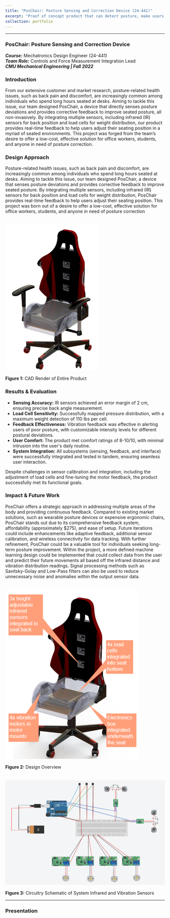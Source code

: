 ```yaml
---
title: "PosChair: Posture Sensing and Correction Device (24-441)"
excerpt: "Proof of concept product that can detect posture, make users aware of their posture, and correct that behavior for people seated at a desk. <br/><img src='/images/POSCHAIR.png'>"
collection: portfolio
---
```


---
### PosChair: Posture Sensing and Correction Device  
***Course:*** Mechatronics Design Engineer (24-441)  
***Team Role:*** Controls and Force Measurement Integration Lead  
***CMU Mechanical Engineering | Fall 2022***

### Introduction  
From our extensive customer and market research, posture-related health issues, such as back pain and discomfort, are increasingly common among individuals who spend long hours seated at desks. Aiming to tackle this issue, our team designed PosChair, a device that directly senses posture deviations and provides corrective feedback to improve seated posture, all non-invasively. By integrating multiple sensors, including infrared (IR) sensors for back position and load cells for weight distribution, our product provides real-time feedback to help users adjust their seating position in a myriad of seated environments. This project was forged from the team’s desire to offer a low-cost, effective solution for office workers, students, and anyone in need of posture correction.

### Design Approach  
Posture-related health issues, such as back pain and discomfort, are increasingly common among individuals who spend long hours seated at desks. Aiming to tackle this issue, our team designed PosChair, a device that senses posture deviations and provides corrective feedback to improve seated posture. By integrating multiple sensors, including infrared (IR) sensors for back position and load cells for weight distribution, PosChair provides real-time feedback to help users adjust their seating position. This project was born out of a desire to offer a low-cost, effective solution for office workers, students, and anyone in need of posture correction


<br/><img src='/images/final cad rended or entire product.png' alt="System View">

**Figure 1:**  CAD Render of Entire Product


### Results & Evaluation  
- **Sensing Accuracy:** IR sensors achieved an error margin of 2 cm, ensuring precise back angle measurement.  
- **Load Cell Sensitivity:** Successfully mapped pressure distribution, with a maximum weight detection of 110 lbs per cell.  
- **Feedback Effectiveness:** Vibration feedback was effective in alerting users of poor posture, with customizable intensity levels for different postural deviations.  
- **User Comfort:** The product met comfort ratings of 8-10/10, with minimal intrusion into the user's daily routine.  
- **System Integration:** All subsystems (sensing, feedback, and interface) were successfully integrated and tested in tandem, ensuring seamless user interaction.

Despite challenges in sensor calibration and integration, including the adjustment of load cells and fine-tuning the motor feedback, the product successfully met its functional goals.

### Impact & Future Work  
PosChair offers a strategic approach in addressing multiple areas of the body and providing continuous feedback. Compared to existing market solutions, such as wearable posture devices or expensive ergonomic chairs, PosChair stands out due to its comprehensive feedback system, affordability (approximately $275), and ease of setup. Future iterations could include enhancements like adaptive feedback, additional sensor calibration, and wireless connectivity for data tracking. With further refinement, PosChair could be a valuable tool for individuals seeking long-term posture improvement. Within the project, a more defined machine learning design could be implemented that could collect data from the user and predict their future movements all based off the infrared distance and vibration distribution readings. Signal processing methods such as Savitsky-Golay and Low-Pass filters can also be used to reduce unnecessary noise and anomalies within the output sensor data.


<br/><img src='/images/Poschair OVerview.png' alt="System View">

**Figure 2:** Design Overview


<br/><img src='/images/poschair circuit.png' alt="System View">

**Figure 3:** Circuitry Schematic of System Infrared and Vibration Sensors  

---

### Presentation  
